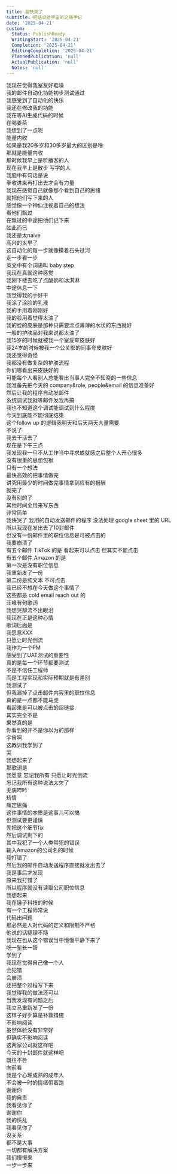 ```yaml
---
title: 我快哭了
subtitle: 把话说给宇宙听之随手记
date: '2025-04-21'
custom:
  Status: PublishReady
  WritingStart: '2025-04-21'
  Completion: '2025-04-21'
  EditingCompletion: '2025-04-21'
  PlannedPublication: 'null'
  ActualPublication: 'null'
  Notes: 'null'
---    
```

我现在觉得我室友好聒噪    
我的邮件自动化功能初步测试通过  
我感受到了自动化的快乐    
我还在修改我的功能    
我在等AI生成代码的时候  
在喝姜茶  
我想到了一点呢  
能量内收  
如果是我20多岁和30多岁最大的区别是啥  
那就是能量内收  
那时候我早上是听播客的人  
现在我早上是散步 写字的人  
我脑中有句话是说  
拳收进来再打出去才会有力量    
我现在感觉自己就像那个看到自己的思绪  
就把他们写下来的人  
感觉像一个神仙注视着自己的想法  
看他们飘过  
在飘过的中途把他们记下来  
如此而已    
我还是太naive  
高兴的太早了  
这自动化的每一步就像摸着石头过河  
走一步看一步  
英文中有个词语叫 baby step  
我现在真就这种感觉    
我刚下楼去吃了点酸奶和冰淇淋  
中途休息一下  
我觉得我的手好干  
我涂了涂脸的乳液  
我的手用着刚刚好  
我的脸用着觉得太油了  
我的脸的皮肤是那种只需要涂点薄薄的水状的东西就好  
一般的护肤品对我来说都太油了    
我15岁的时候就被我一个室友夸皮肤好  
我24岁的时候被我一个公关部的同事夸皮肤好  
我还觉得奇怪  
我都没有做复杂的护肤流程  
你们哪看出来皮肤好的  
可能每个人看别人总能看出当事人完全不知晓的一些信息    
我准备先把今天的 company&role, people&email 的信息准备好  
然后让我的程序自动发邮件  
系统调试我就等邮件发我再搞  
我也不知道这个调试能调试到什么程度  
今天到底能不能彻底结束  
这个follow up 的逻辑我明天和后天两天大量需要  
不说了  
我去干活去了  
现在是下午三点    
我发现我一旦不从工作当中寻求成就感之后整个人开心很多  
没有很重的思想包袱  
只有一个想法  
最快高效的把事情做完  
讲究用最少的时间做完事情拿到应有的报酬  
就完了  
没有别的了  
其他时间全用来写东西  
非常简单    
我快哭了 我用的自动发送邮件的程序 没法处理 google sheet 里的 URL  
所以我现在发出去了10封邮件  
但没有一份邮件里的职位信息是可被点击的  
我要崩溃了    
有五个邮件 TikTok 的是 看起来可以点击 但其实不能点击  
有五个邮件 Amazon 的是  
第一次是没有职位信息  
我重新发了一份  
第二份是纯文本 不可点击    
我已经不想在今天做这个事情了    
这些都是 cold email reach out 的    
汪峰有句歌词  
我想哭却流不出眼泪  
我现在正是这种心情    
歌词后面是  
我愿意XXX  
只愿让时光倒流    
我作为一个PM  
感受到了UAT测试的重要性  
真的是每一个环节都要测试  
不是不信任工程师  
而是工程实现和实际预期就是有差别    
我测试了  
但我漏掉了点击邮件内容里的职位信息  
真的是一点都不能马虎  
看起來是可以被点击的超链接  
其实完全不是    
果然真的是  
你看到的并不是你以为的那样  
宇宙啊  
这教训我学到了  
哭    
我想起来了  
那歌词是  
我愿意 忘记我所有 只愿让时光倒流  
忘记我所有这种说法太欠了  
无病呻吟  
矫情    
痛定思痛  
这件事情的本质是这事儿可以搞  
但测试要更谨慎  
先把这个细节fix  
然后调试剩下的    
其中我犯了一个人类常犯的错误  
输入Amazon的公司名的时候  
我打错了  
然后我的邮件自动发送程序直接就发出去了  
我是事后才发现  
原来我打错了  
所以程序就没有读取公司职位信息    
我想起来  
我在锤子科技的时候  
有一个工程师常说  
代码出问题  
那必然是人对代码的定义和限制不严格  
他说的话糙理不糙    
我现在也从这个错误当中慢慢平静下来了  
吃一堑长一智  
学到了    
我现在觉得自己像一个人  
会犯错  
会崩溃  
还把整个过程写下来    
我觉得我的做法还可以  
当我发现有问题之后  
我立马重新发了一份  
这样子好歹算是补救措施  
不影响阅读  
虽然体验没有非常好  
但确实不影响阅读    
这两家公司就这样吧  
今天的十封邮件就这样吧  
既往不咎  
向前看    
我是个心理成熟的成年人  
不会被一时的情绪带着跑    
谢谢你  
我的自责  
我看见你了    
谢谢你  
我的慌乱  
我看见你了    
没关系  
都不是大事  
一切都有解决方案  
我们慢慢来  
一步一步来    

